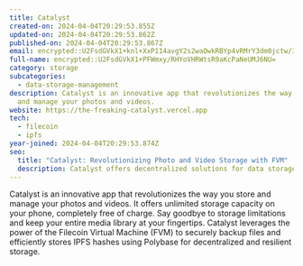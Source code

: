 ```yaml
---
title: Catalyst
created-on: 2024-04-04T20:29:53.855Z
updated-on: 2024-04-04T20:29:53.862Z
published-on: 2024-04-04T20:29:53.867Z
email: encrypted::U2FsdGVkX1+knl+XxP114avgY2s2waOwkRBYp4vRMrY3dm0jctw/38l+L4LmfRuB
full-name: encrypted::U2FsdGVkX1+PFWmxy/RHYoVHRWtsR9aKcPaNeUMJ6NU=
category: storage
subcategories:
  - data-storage-management
description: Catalyst is an innovative app that revolutionizes the way you store
  and manage your photos and videos.
website: https://the-freaking-catalyst.vercel.app
tech:
  - filecoin
  - ipfs
year-joined: 2024-04-04T20:29:53.874Z
seo:
  title: "Catalyst: Revolutionizing Photo and Video Storage with FVM"
  description: Catalyst offers decentralized solutions for data storage and retrieval.
---
```


Catalyst is an innovative app that revolutionizes the way you store and manage your photos and videos. It offers unlimited storage capacity on your phone, completely free of charge. Say goodbye to storage limitations and keep your entire media library at your fingertips. Catalyst leverages the power of the Filecoin Virtual Machine (FVM) to securely backup files and efficiently stores IPFS hashes using Polybase for decentralized and resilient storage.
